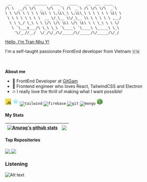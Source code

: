 ```
 __      __  ______  ____    ____    __  __  ____
/\ \  __/\ \/\  _  \/\  _`\ /\  _`\ /\ \/\ \/\  _`\
\ \ \/\ \ \ \ \ \L\ \ \,\L\_\ \,\L\_\ \ \ \ \ \ \L\ \
 \ \ \ \ \ \ \ \  __ \/_\__ \\/_\__ \\ \ \ \ \ \ ,__/
  \ \ \_/ \_\ \ \ \/\ \/\ \L\ \/\ \L\ \ \ \_\ \ \ \/
   \ `\___x___/\ \_\ \_\ `\____\ `\____\ \_____\ \_\
    '\/__//__/  \/_/\/_/\/_____/\/_____/\/_____/\/_/

```

<p align="center"><a href="[https://ynhutran84.vercel.app](https://ynhutran84.vercel.app)"><div>Hello, I'm Tran Nhu Y!</div></a></p>
I'm a self-taught passionate FrontEnd developer from Vietnam 🇻🇳 

<br />
<br />
<br />

**About me**

- 💼 FrontEnd Developer at [GitGam](http://gitgam.com/)
- 🎨 Frontend engineer who loves React, TailwindCSS and Electron
- 🔥 I really love the thrill of making what I want possible!

<code><img height="20" alt="javascript" src="https://raw.githubusercontent.com/github/explore/80688e429a7d4ef2fca1e82350fe8e3517d3494d/topics/javascript/javascript.png"></code>
<code><img height="20" alt="react" src="https://raw.githubusercontent.com/github/explore/80688e429a7d4ef2fca1e82350fe8e3517d3494d/topics/react/react.png"></code>
<code><img height="20" alt="tailwind" src="https://firebasestorage.googleapis.com/v0/b/ig-clone-6d3e1.appspot.com/o/ong%2FiconTailwind.png?alt=media&token=283b46eb-7fb2-4f88-9053-d4f3c2e46172"></code>
<code><img height="20" alt="firebase" src="https://firebasestorage.googleapis.com/v0/b/ig-clone-6d3e1.appspot.com/o/ong%2FiconFirebase.png?alt=media&token=21f07e65-0b85-4571-84e4-b376a27ae56c"></code>
<code><img height="20" alt="git" src="https://firebasestorage.googleapis.com/v0/b/ig-clone-6d3e1.appspot.com/o/ong%2FiconGit_1.png?alt=media&token=50490f0d-fb0e-4974-a5c5-4a3bb2aa2505"></code>
<code><img height="20" alt="mongo" src="https://firebasestorage.googleapis.com/v0/b/ig-clone-6d3e1.appspot.com/o/ong%2FiconMongoDB.png?alt=media&token=371f7e2f-8382-4ed1-ab2b-f4591d1c12bc"></code>
<code><img height="20" alt="nodejs" src="https://raw.githubusercontent.com/github/explore/80688e429a7d4ef2fca1e82350fe8e3517d3494d/topics/nodejs/nodejs.png"></code>

#### My Stats

| <a href="https://github.com/anuraghazra/github-readme-stats"><img align="center" src="https://github-readme-stats.vercel.app/api?username=ytran18&show_icons=true&theme=radical&include_all_commits=true&hide_border=true" alt="Anurag's github stats" /></a> | <a href="https://github.com/anuraghazra/github-readme-stats"><img align="center" src="https://github-readme-stats.vercel.app/api/top-langs/?username=ytran18&layout=compact&theme=radical&hide_border=true" /></a> |
| ------------- | ------------- |

#### Top Repositories

<a href="https://github.com/anuraghazra/github-readme-stats">
  <img align="center" src="https://github-readme-stats.vercel.app/api/pin/?username=ytran18&repo=notion-it-ver&theme=radical" />
</a>
<a href="https://github.com/anuraghazra/anuraghazra.github.io">
  <img align="center" src="https://github-readme-stats.vercel.app/api/pin/?username=ytran18&repo=mermaid-editor&theme=radical" />
</a>

### Listening

![Alt text](https://spotify-recently-played-readme.vercel.app/api?user=315pyypvbahjzf5biennqdspv3ae)
